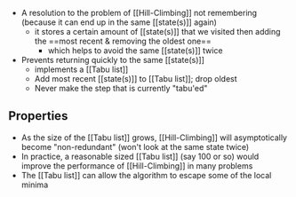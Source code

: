 - A resolution to the problem of [[Hill-Climbing]] not remembering (because it can end up in the same [[state(s)]] again)
	- it stores a certain amount of [[state(s)]] that we visited then adding the ==most recent & removing the oldest one==
		- which helps to avoid the same [[state(s)]] twice
- Prevents returning quickly to the same [[state(s)]]
	-  implements a [[Tabu list]]
	- Add most recent [[state(s)]] to [[Tabu list]]; drop oldest
	- Never make the step that is currently "tabu'ed"

## Properties
- As the size of the [[Tabu list]] grows, [[Hill-Climbing]] will asymptotically become "non-redundant" (won't look at the same state twice)
- In practice, a reasonable sized [[Tabu list]] (say 100 or so) would improve the performance of [[Hill-Climbing]] in many problems
- The [[Tabu list]] can allow the algorithm to escape some of the local minima

